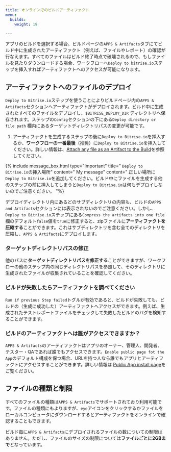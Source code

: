 ```yaml
---
title: オンラインでのビルドアーティファクト
menu:
  builds:
    weight: 19

---
```

アプリのビルドを選択する場合、ビルドページの`APPS & Artifacts`タブにてビルド中に生成されたアーティファクト（例えば、ファイルやレポート）の確認が行なえます。すべてのファイルはビルド終了時点で破壊されるので、もしファイルを見たりダウンロードする場合、ワークフローへ`Deploy to bitrise.io`ステップを挿入すればアーティファクトへのアクセスが可能になります。

## アーティファクトへのファイルのデプロイ

`Deploy to Bitrise.io`ステップを使うことによりビルドページ内の`APPS & Artifacts`セクションへアーティファクトがデプロイされます。ビルド中に生成されたすべてのファイルをデプロイし、`$BITRISE_DEPLOY_DIR` ディレクトリへ保存されます。ステップの`Config`セクションの下にある`Deploy directory or file path` 欄内にあるターゲットディレクトリパスの変更が可能です。

1. アーティファクトを生成するステップの後に`Deploy to Bitrise.io`を挿入するか、**ワークフローの一番最後**（推奨）に`Deploy to Bitrise.io`を挿入してください。詳しい情報は、[Attach any file as an Artifact to the Build](https://devcenter.bitrise.io/tips-and-tricks/attach-any-file-to-build/)を参照してください。

{% include message_box.html type="important" title=" `Deploy to Bitrise.io`の挿入場所" content=" My message" content=" 正しい場所に`Deploy to Bitrise.io`を追加してください。ビルド中にファイルを生成する他のステップの前に挿入してしまうと`Deploy to Bitrise.io`は何もデプロイしないのでご注意ください。 "%}

デプロイディレクトリ内にあるどのサブディレクトリの内容も、ビルドの`APPS and Artifacts`セクションには表示されないのでご注意ください。しかし、`Deploy to Bitrise.io`ステップにある`Compress the artifacts into one file`欄のデフォルト`false`値を`true`に修正すると、zipファイルに**アーティファクトを圧縮する**ことができます。これはサブディレクトリを含む全てのディレクトリを圧縮し、`APPS & Artifacts`にデプロイします。

### ターゲットディレクトリパスの修正

他のパスに**ターゲットディレクトリパスを修正する**ことができますが、ワークフローの他のステップ内の同じディレクトリパスを参照して、そのディレクトリに生成されたファイルが収集されていることを確認してください。

### ビルドが失敗したらアーティファクトを調べてください

`Run if previous Step failed`トグルが有効であると、ビルドが失敗しても、ビルドの（生成に成功した）アーティファクトへアクセスができます。例えば、生成されたテストレポートファイルをチェックして失敗したビルドのバグを検知することができます。

### ビルドのアーティファクトへは誰がアクセスできますか？

`APPS & Artifacts`のアーティファクトはアプリのオーナー、管理人、開発者、テスター・QAであれば誰でもアクセスできます。`Enable public page fot the App`のデフォルト構成を保つ場合、URLを持つ人なら誰でもアプリとアーティファクトにアクセスすることができます。詳しい情報は [Public App install page](https://devcenter.bitrise.io/tutorials/deploy/bitrise-app-deployment/#public-app-install-page)をご覧ください。

## ファイルの種類と制限

すべてのファイルの種類は`APPS & Artifacts`でサポートされており利用可能です。ファイルの種類にもよりますが、`eye`アイコンをクリックするかファイルをローカルコンピュータにダウンロードするとアーティファクトをオンラインで確認することもできます。

ビルド毎に`APPS & Artifacts`にデプロイされるファイルの数についての制限はありません。ただし、ファイルのサイズの制限については**ファイルごとに2GBまで**となっています。